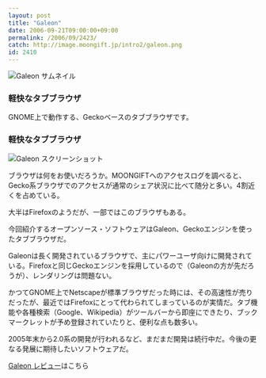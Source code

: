 ```yaml
---
layout: post
title: "Galeon"
date: 2006-09-21T09:00:00+09:00
permalink: /2006/09/2423/
catch: http://image.moongift.jp/intro2/galeon.png
id: 2410
---
```

 ![Galeon サムネイル](http://image.moongift.jp/intro2/galeon.t.png "Galeon サムネイル")
  

### 軽快なタブブラウザ
  
GNOME上で動作する、Geckoベースのタブブラウザです。  
<!--more-->  

### 軽快なタブブラウザ
  

![Galeon スクリーンショット](http://image.moongift.jp/intro2/galeon.png "Galeon スクリーンショット")

  

ブラウザは何をお使いだろうか。MOONGIFTへのアクセスログを調べると、Gecko系ブラウザでのアクセスが通常のシェア状況に比べて随分と多い。4割近くを占めている。

  

大半はFirefoxのようだが、一部ではこのブラウザもある。

  

今回紹介するオープンソース・ソフトウェアはGaleon、Geckoエンジンを使ったタブブラウザだ。

  

Galeonは長く開発されているブラウザで、主にパワーユーザ向けに開発されている。Firefoxと同じGeckoエンジンを採用しているので（Galeonの方が先だろうが）、レンダリングは問題ない。

  

かつてGNOME上でNetscapeが標準ブラウザだった時には、その高速性が売りだったが、最近ではFirefoxにとって代わられてしまっているのが実情だ。タブ機能や各種検索（Google、Wikipedia）がツールバーから即座にできたり、ブックマークレットが予め登録されていたりと、便利な点も数多い。

  

2005年末から2.0系の開発が行われるなど、まだまだ開発は続行中だ。今後の更なる発展に期待したいソフトウェアだ。

  

[Galeon レビュー](http://oss.moongift.jp/review/i-2424.html)はこちら

